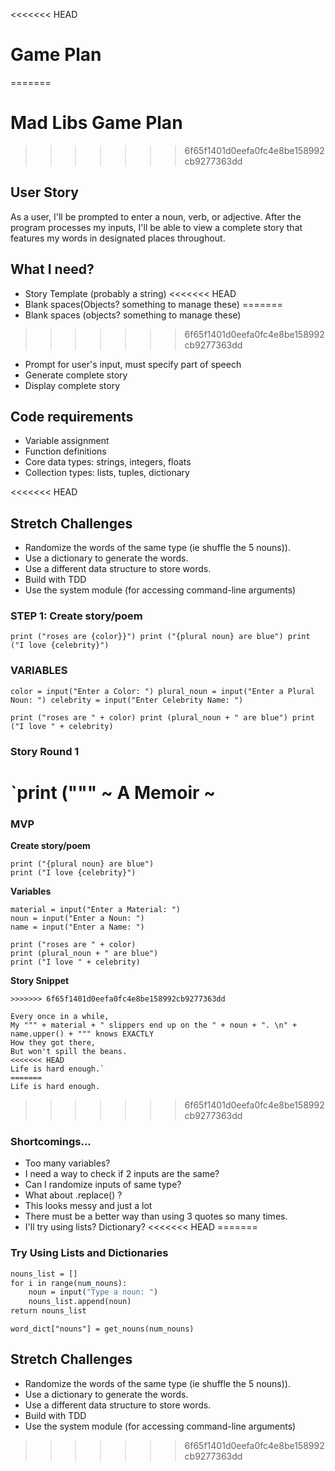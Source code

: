
<<<<<<< HEAD
# Game Plan
=======
# Mad Libs Game Plan
>>>>>>> 6f65f1401d0eefa0fc4e8be158992cb9277363dd
## User Story
As a user, I'll be prompted to enter a noun, verb, or adjective. After the program processes my inputs, I'll be able to view a complete story that features my words in designated places throughout.

## What I need?
- Story Template (probably a string)
<<<<<<< HEAD
- Blank spaces(Objects? something to manage these)
=======
- Blank spaces (objects? something to manage these)
>>>>>>> 6f65f1401d0eefa0fc4e8be158992cb9277363dd
- Prompt for user's input, must specify part of speech
- Generate complete story
- Display complete story

## Code requirements
- Variable assignment
- Function definitions
- Core data types: strings, integers, floats
- Collection types: lists, tuples, dictionary

<<<<<<< HEAD
## Stretch Challenges
- Randomize the words of the same type (ie shuffle the 5 nouns)).
- Use a dictionary to generate the words.
- Use a different data structure to store words.
- Build with TDD
- Use the system module (for accessing command-line arguments)

### STEP 1: Create story/poem
`print ("roses are {color}}")
print ("{plural noun} are blue")
print ("I love {celebrity}")`

### VARIABLES
`color = input("Enter a Color: ")
plural_noun = input("Enter a Plural Noun: ")
celebrity = input("Enter Celebrity Name: ")`

`print ("roses are " + color)
print (plural_noun + " are blue")
print ("I love " + celebrity)`

### Story Round 1
`print (""" ~ A Memoir ~
=======
### MVP
**Create story/poem**
```print ("roses are {color}}")
print ("{plural noun} are blue")
print ("I love {celebrity}")
```

**Variables**
```
material = input("Enter a Material: ")
noun = input("Enter a Noun: ")
name = input("Enter a Name: ")

print ("roses are " + color)
print (plural_noun + " are blue")
print ("I love " + celebrity)
```

**Story Snippet**
```print (""" ~ A Memoir ~
>>>>>>> 6f65f1401d0eefa0fc4e8be158992cb9277363dd

Every once in a while,
My """ + material + " slippers end up on the " + noun + ". \n" +
name.upper() + """ knows EXACTLY
How they got there,
But won't spill the beans.
<<<<<<< HEAD
Life is hard enough.`
=======
Life is hard enough.
```
>>>>>>> 6f65f1401d0eefa0fc4e8be158992cb9277363dd

### Shortcomings...
- Too many variables?
- I need a way to check if 2 inputs are the same?
- Can I randomize inputs of same type?
- What about .replace() ?
- This looks messy and just a lot
- There must be a better way than using 3 quotes so many times.
- I'll try using lists? Dictionary?
<<<<<<< HEAD
=======

### Try Using Lists and Dictionaries
```def get_nouns(num_nouns):
nouns_list = []
for i in range(num_nouns):
    noun = input("Type a noun: ")
    nouns_list.append(noun)
return nouns_list
```
```word_dict = {}
word_dict["nouns"] = get_nouns(num_nouns)
```

## Stretch Challenges
- Randomize the words of the same type (ie shuffle the 5 nouns)).
- Use a dictionary to generate the words.
- Use a different data structure to store words.
- Build with TDD
- Use the system module (for accessing command-line arguments)
>>>>>>> 6f65f1401d0eefa0fc4e8be158992cb9277363dd
